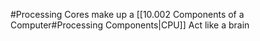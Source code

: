#Processing
Cores make up a [[10.002 Components of a Computer#Processing Components|CPU]]
Act like a brain